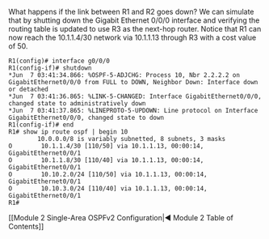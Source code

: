 What happens if the link between R1 and R2 goes down? We can simulate that by shutting down the Gigabit Ethernet 0/0/0 interface and verifying the routing table is updated to use R3 as the next-hop router. Notice that R1 can now reach the 10.1.1.4/30 network via 10.1.1.13 through R3 with a cost value of 50.

```
R1(config)# interface g0/0/0
R1(config-if)# shutdown
*Jun  7 03:41:34.866: %OSPF-5-ADJCHG: Process 10, Nbr 2.2.2.2 on GigabitEthernet0/0/0 from FULL to DOWN, Neighbor Down: Interface down or detached
*Jun  7 03:41:36.865: %LINK-5-CHANGED: Interface GigabitEthernet0/0/0, changed state to administratively down
*Jun  7 03:41:37.865: %LINEPROTO-5-UPDOWN: Line protocol on Interface 
GigabitEthernet0/0/0, changed state to down
R1(config-if)# end
R1# show ip route ospf | begin 10      
		10.0.0.0/8 is variably subnetted, 8 subnets, 3 masks
O        10.1.1.4/30 [110/50] via 10.1.1.13, 00:00:14, GigabitEthernet0/0/1
O        10.1.1.8/30 [110/40] via 10.1.1.13, 00:00:14, GigabitEthernet0/0/1
O        10.10.2.0/24 [110/50] via 10.1.1.13, 00:00:14, GigabitEthernet0/0/1
O        10.10.3.0/24 [110/40] via 10.1.1.13, 00:00:14, GigabitEthernet0/0/1
R1#
```

[[Module 2 Single-Area OSPFv2 Configuration|◀ Module 2 Table of Contents]]